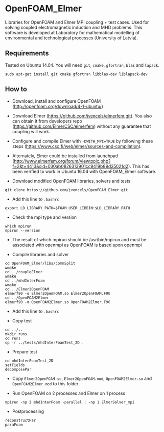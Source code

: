 # OpenFOAM_Elmer
Libraries for OpenFOAM and Elmer MPI coupling + test cases. Used for solving coupled electromagnetic induction and MHD problems. This software is developed at Laboratory for mathematical modelling of environmental and technological processes (University of Latvia). 

## Requirements ##
Tested on Ubuntu 14.04.
You will need `git`, `cmake`, `gfortran`, `blas` and `lapack`. 

```
sudo apt-get install git cmake gfortran libblas-dev liblapack-dev
```

## How to ##

* Download, install and configure OpenFOAM (http://openfoam.org/download/4-1-ubuntu/)
* Download Elmer (https://github.com/jvencels/elmerfem.git). You also can obtain it from developers repo (https://github.com/ElmerCSC/elmerfem) without any guarantee that coupling will work.
* Configure and compile Elmer with `-DWITH_MPI=TRUE` by following these steps (https://www.csc.fi/web/elmer/sources-and-compilation).

* Alternately, Elmer could be installed from launchpad (http://www.elmerfem.org/forum/viewtopic.php?f=2&t=4413&sid=030ab0826313901cc9419b89d35021d2). This has been verified to work in Ubuntu 16.04 with OpenFOAM_Elmer software.

* Download modified OpenFOAM libraries, solvers and tests:

```
git clone https://github.com/jvencels/OpenFOAM_Elmer.git
```
* Add this line to `.bashrc`
```
export LD_LIBRARY_PATH=$FOAM_USER_LIBBIN:$LD_LIBRARY_PATH
```
* Check the mpi type and version
```
which mpirun
mpirun --version
```
* The result of which mpirun should be /usr/bin/mpirun and must be associated with openmpi as OpenFOAM is based upon openmpi

* Compile libraries and solver

```
cd OpenFOAM_Elmer/libs/commSplit
wmake
cd ../coupleElmer
wmake
cd ../mhdInterFoam
wmake
cd ../Elmer2OpenFOAM
elmerf90 -o Elmer2OpenFOAM.so Elmer2OpenFOAM.F90
cd ../OpenFOAM2Elmer
elmerf90 -o OpenFOAM2Elmer.so OpenFOAM2Elmer.F90
```

* Add this line to `.bashrc`


* Copy test

```
cd ../..
mkdir runs
cd runs
cp -r ../tests/mhdInterFoamTest_2D .
```

* Prepare test

```
cd mhdInterFoamTest_2D
setFields
decomposePar
```

* Copy `Elmer2OpenFOAM.so`, `Elmer2OpenFOAM.mod`, `OpenFOAM2Elmer.so` and `OpenFOAM2Elmer.mod` to this folder

* Run OpenFOAM on 2 processes and Elmer on 1 process

```
mpirun -np 2 mhdInterFoam -parallel : -np 1 ElmerSolver_mpi
```

* Postprocessing

```
reconstructPar
paraFoam
```

